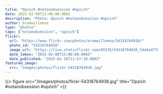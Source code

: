 ```yaml
---
title: "Opzich #notanobsession #opzich"
date: 2025-02-08T23:00:00.000Z
description: "Photo: Opzich #notanobsession #opzich"
author: bramwillemse
type: "photos"
tags: ["notanobsession", "opzich"]
flickr:
  url: "https://www.flickr.com/photos/bramwillemse/54318764938/"
  photo_id: "54318764938"
  image_url: "https://live.staticflickr.com/65535/54318764938_5444a47fb2_b.jpg"
  date_taken: "2025-02-08T23:00:00.000Z"
  date_published: "2025-02-10T11:57:10.000Z"
featured_image:
  src: "images/photos/flickr-54318764938.jpg"
---
```


{{< figure src="/images/photos/flickr-54318764938.jpg" title="Opzich #notanobsession #opzich" >}}